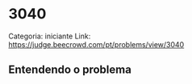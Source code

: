 # 3040

Categoria: iniciante
Link: https://judge.beecrowd.com/pt/problems/view/3040
## Entendendo o problema

